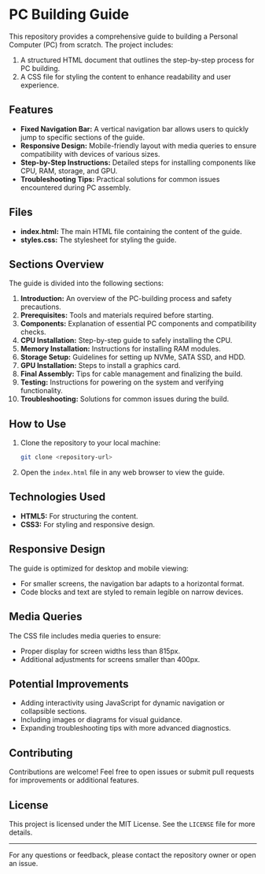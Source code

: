 # PC Building Guide

This repository provides a comprehensive guide to building a Personal Computer (PC) from scratch. The project includes:

1. A structured HTML document that outlines the step-by-step process for PC building.
2. A CSS file for styling the content to enhance readability and user experience.

## Features
- **Fixed Navigation Bar:** A vertical navigation bar allows users to quickly jump to specific sections of the guide.
- **Responsive Design:** Mobile-friendly layout with media queries to ensure compatibility with devices of various sizes.
- **Step-by-Step Instructions:** Detailed steps for installing components like CPU, RAM, storage, and GPU.
- **Troubleshooting Tips:** Practical solutions for common issues encountered during PC assembly.

## Files
- **index.html:** The main HTML file containing the content of the guide.
- **styles.css:** The stylesheet for styling the guide.

## Sections Overview
The guide is divided into the following sections:

1. **Introduction:** An overview of the PC-building process and safety precautions.
2. **Prerequisites:** Tools and materials required before starting.
3. **Components:** Explanation of essential PC components and compatibility checks.
4. **CPU Installation:** Step-by-step guide to safely installing the CPU.
5. **Memory Installation:** Instructions for installing RAM modules.
6. **Storage Setup:** Guidelines for setting up NVMe, SATA SSD, and HDD.
7. **GPU Installation:** Steps to install a graphics card.
8. **Final Assembly:** Tips for cable management and finalizing the build.
9. **Testing:** Instructions for powering on the system and verifying functionality.
10. **Troubleshooting:** Solutions for common issues during the build.

## How to Use
1. Clone the repository to your local machine:
   ```bash
   git clone <repository-url>
   ```
2. Open the `index.html` file in any web browser to view the guide.

## Technologies Used
- **HTML5:** For structuring the content.
- **CSS3:** For styling and responsive design.

## Responsive Design
The guide is optimized for desktop and mobile viewing:
- For smaller screens, the navigation bar adapts to a horizontal format.
- Code blocks and text are styled to remain legible on narrow devices.

## Media Queries
The CSS file includes media queries to ensure:
- Proper display for screen widths less than 815px.
- Additional adjustments for screens smaller than 400px.

## Potential Improvements
- Adding interactivity using JavaScript for dynamic navigation or collapsible sections.
- Including images or diagrams for visual guidance.
- Expanding troubleshooting tips with more advanced diagnostics.

## Contributing
Contributions are welcome! Feel free to open issues or submit pull requests for improvements or additional features.

## License
This project is licensed under the MIT License. See the `LICENSE` file for more details.

---

For any questions or feedback, please contact the repository owner or open an issue.

